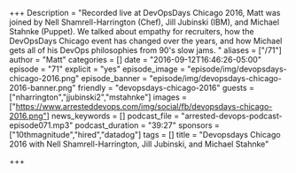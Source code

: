 +++
Description = "Recorded live at DevOpsDays Chicago 2016, Matt was joined by Nell Shamrell-Harrington (Chef), Jill Jubinski (IBM), and Michael Stahnke (Puppet). We talked about empathy for recruiters, how the DevOpsDays Chicago event has changed over the years, and how Michael gets all of his DevOps philosophies from 90's slow jams. "
aliases = ["/71"]
author = "Matt"
categories = []
date = "2016-09-12T16:46:26-05:00"
episode = "71"
explicit = "yes"
episode_image = "episode/img/devopsdays-chicago-2016.png"
episode_banner = "episode/img/devopsdays-chicago-2016-banner.png"
friendly = "devopsdays-chicago-2016"
guests = ["nharrington","jjubinski2","mstahnke"]
images = ["https://www.arresteddevops.com/img/social/fb/devopsdays-chicago-2016.png"]
news_keywords = []
podcast_file = "arrested-devops-podcast-episode071.mp3"
podcast_duration = "39:27"
sponsors = ["10thmagnitude","hired","datadog"]
tags = []
title = "Devopsdays Chicago 2016 with Nell Shamrell-Harrington, Jill Jubinski, and Michael Stahnke"

+++

